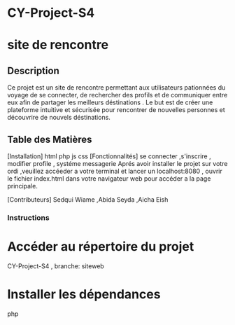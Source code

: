 # CY-Project-S4
# site de rencontre 


## Description

Ce projet est un site de rencontre permettant aux utilisateurs pationnées du voyage de se connecter, de rechercher des profils et de communiquer entre eux afin de partager les meilleurs déstinations . Le but est de créer une plateforme intuitive et sécurisée pour rencontrer de nouvelles personnes et découvrire de nouvels déstinations.

## Table des Matières

 [Installation] html php js css
 [Fonctionnalités]  se connecter ,s'inscrire , modifier profile , systéme messagerie 
 Aprés avoir installer le projet sur votre ordi ,veuillez accéeder a votre terminal et lancer un localhost:8080 , ouvrir le fichier 
 index.html dans votre navigateur web pour accéder a la page principale.

 [Contributeurs] Sedqui Wiame ,Abida Seyda ,Aicha Eish 


### Instructions


# Accéder au répertoire du projet
CY-Project-S4 , 
branche: siteweb

# Installer les dépendances
php
